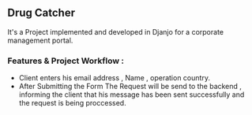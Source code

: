 ## Drug Catcher
It's a Project implemented and developed in Djanjo for a corporate management portal.

### Features & Project Workflow :
* Client enters his email address , Name , operation country. 
* After Submitting the Form The Request will be send to the backend , informing the client that his message has been sent successfully and the request is being proccessed.
